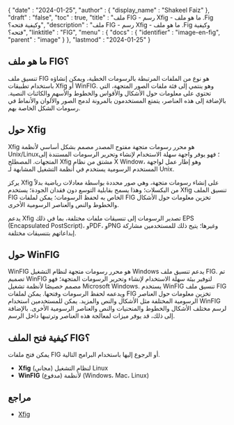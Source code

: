 {
  "date" : "2024-01-25",
  "author" : {
    "display_name" : "Shakeel Faiz"
},
  "draft" : "false",
  "toc" : true,
  "title" : "ملف FIG - رسم Xfig - ما هو ملف .Fig وكيفية فتحه؟",
  "description" : "ملف FIG - رسم Xfig - ما هو ملف .Fig وكيفية فتحه؟",
  "linktitle" : "FIG",
  "menu" : {
    "docs" : {
      "identifier" : "image-en-fig",
      "parent" : "image"
}
},
  "lastmod" : "2024-01-25"
}

## ما هو ملف FIG؟

تنسيق ملف FIG هو نوع من الملفات المرتبطة بالرسومات الخطية، ويمكن إنشاؤه باستخدام تطبيقات Xfig أو WinFIG. وهو ينتمي إلى فئة ملفات الصور المتجهة، التي تحتوي على معلومات حول الأشكال والأقواس والخطوط والأسهم والكائنات النصية. بالإضافة إلى هذه العناصر، يتمتع المستخدمون بالمرونة لدمج الصور والألوان والأنماط في رسومات الشكل الخاصة بهم.

## حول Xfig

Xfig هو محرر رسومات متجهة مفتوح المصدر مصمم بشكل أساسي لأنظمة Unix/Linux؛ فهو يوفر واجهة سهلة الاستخدام لإنشاء وتحرير الرسومات المستندة إلى المتجهات. المصطلح Xfig مشتق من نظام X Window، وهو إطار عمل لواجهة المستخدم الرسومية يستخدم في أنظمة التشغيل المشابهة لـ Unix.

يركز Xfig على إنشاء رسومات متجهة، وهي صور محددة بواسطة معادلات رياضية بدلاً من البكسلات؛ وهذا يسمح بقابلية التوسع دون فقدان الجودة؛ يستخدم Xfig تنسيق الملف FIG الخاص به لحفظ الرسومات؛ يمكن لملفات FIG تخزين معلومات حول الأشكال والخطوط والنص والعناصر الرسومية الأخرى.

يدعم Xfig تصدير الرسومات إلى تنسيقات ملفات مختلفة، بما في ذلك EPS (Encapsulated PostScript)، وPDF، وPNG وغيرها؛ يتيح ذلك للمستخدمين مشاركة إبداعاتهم بتنسيقات مختلفة.

## حول WinFIG

WinFIG هو محرر رسومات متجهة لنظام التشغيل Windows يدعم تنسيق ملف FIG. تم تصميم WinFIG لتوفير بيئة سهلة الاستخدام لإنشاء وتحرير الرسومات المتجهة؛ فهو مصمم خصيصًا لأنظمة تشغيل Microsoft Windows. يستخدم WinFIG تنسيق ملف FIG ويدعمه لحفظ الرسومات وفتحها. يمكن لملفات FIG تخزين معلومات حول العناصر الرسومية المختلفة مثل الأشكال والنص والمزيد. يمكن للمستخدمين استخدام WinFIG لرسم مختلف الأشكال والخطوط والمنحنيات والنص والعناصر الرسومية الأخرى. بالإضافة إلى ذلك، قد يوفر ميزات لمعالجة هذه العناصر وترتيبها داخل الرسم.

## كيفية فتح الملف FIG؟

يمكن فتح ملفات FIG أو الرجوع إليها باستخدام البرامج التالية.

- **Xfig** (مجاني) لنظام التشغيل Linux
- **WinFIG** (مدفوع) لأنظمة (Windows، Mac، Linux)

## مراجع
* [Xfig](https://en.wikipedia.org/wiki/Xfig)


